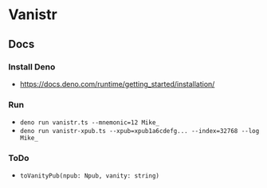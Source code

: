 # Vanistr

## Docs

### Install Deno
- https://docs.deno.com/runtime/getting_started/installation/

### Run
- `deno run vanistr.ts --mnemonic=12 Mike_`
- `deno run vanistr-xpub.ts --xpub=xpub1a6cdefg... --index=32768 --log Mike_`

### ToDo
- `toVanityPub(npub: Npub, vanity: string)`